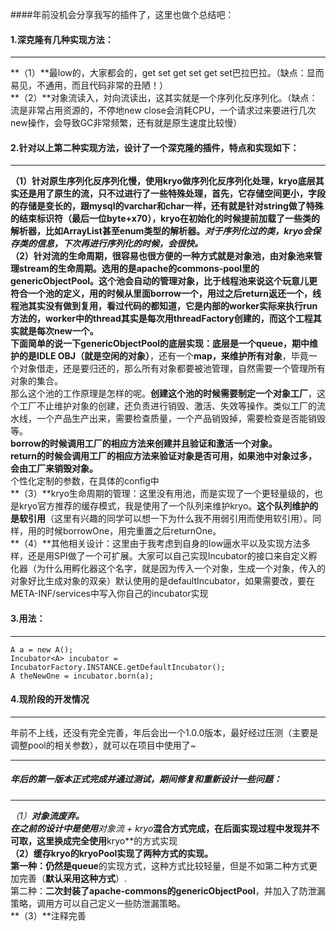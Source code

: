 ####年前没机会分享我写的插件了，这里也做个总结吧：<br/>
#### 1.深克隆有几种实现方法：<br/>
----
**（1）**最low的，大家都会的，get set get set get set巴拉巴拉。（缺点：显而易见，不通用，而且代码非常的丑陋！）<br/>
**（2）**对象流读入，対向流读出，这其实就是一个序列化反序列化。（缺点：流是非常占用资源的，不停地new  close会消耗CPU，一个请求过来要进行几次new操作，会导致GC非常频繁，还有就是原生速度比较慢）<br/>

#### 2.针对以上第二种实现方法，设计了一个深克隆的插件，特点和实现如下：
----
**（1）**针对原生序列化反序列化慢，使用kryo做序列化反序列化处理，kryo底层其实还是用了原生的流，只不过进行了一些特殊处理，首先，它存储空间更小，字段的存储是变长的，跟mysql的varchar和char一样，还有就是针对string做了特殊的结束标识符（最后一位byte+x70），kryo在初始化的时候提前加载了一些类的解析器，比如ArrayList甚至enum类型的解析器。***对于序列化过的类，kryo会保存类的信息，下次再进行序列化的时候，会很快。***<br/>
**（2）**针对流的生命周期，很容易也很方便的一种方式就是对象池，由对象池来管理stream的生命周期。**选用的是apache的commons-pool里的genericObjectPool**。这个池会自动的管理对象，比于线程池来说这个玩意儿更符合一个池的定义，用的时候从里面borrow一个，用过之后return返还一个，线程池其实没有做到复用，看过代码的都知道，它是内部的worker实际来执行run方法的，worker中的thread其实是每次用threadFactory创建的，而这个工程其实就是每次new一个。<br/>
下面简单的说一下genericObjectPool的底层实现：底层是一个**queue**，期中维护的是**IDLE OBJ（就是空闲的对象）**，还有一个**map，来维护所有对象**，毕竟一个对象借走，还是要归还的，那么所有对象都要被池管理，自然需要一个管理所有对象的集合。<br/>
那么这个池的工作原理是怎样的呢。**创建这个池的时候需要制定一个对象工厂**，这个工厂不止维护对象的创建，还负责进行销毁、激活、失效等操作。类似工厂的流水线，一个产品生产出来，需要检查质量，一个产品销毁掉，需要检查是否能销毁等。<br/>
**borrow的时候调用工厂的相应方法来创建并且验证和激活一个对象。**<br/>
**return的时候会调用工厂的相应方法来验证对象是否可用，如果池中对象过多，会由工厂来销毁对象。**<br/>
个性化定制的参数，在具体的config中<br/>
**（3）**kryo生命周期的管理：这里没有用池，而是实现了一个更轻量级的，也是kryo官方推荐的缓存模式，我是使用了一个队列来维护kryo。**这个队列维护的是软引用**（这里有兴趣的同学可以想一下为什么我不用弱引用而使用软引用）。同样，用的时候borrowOne，用完重置之后returnOne。<br/>
**（4）**其他相关设计：这里由于我考虑到自身的low逼水平以及实现方法多样，还是用SPI做了一个可扩展。大家可以自己实现Incubator的接口来自定义孵化器（为什么用孵化器这个名字，就是因为传入一个对象，生成一个对象，传入的对象好比生成对象的双亲）默认使用的是defaultIncubator，如果需要改，要在META-INF/services中写入你自己的incubator实现<br/>

#### 3.用法：
--------
```
A a = new A();
Incubator<A> incubator = IncubatorFactory.INSTANCE.getDefaultIncubator();
A theNewOne = incubator.born(a);
```

#### 4.现阶段的开发情况
----
年前不上线，还没有完全完善，年后会出一个1.0.0版本，最好经过压测（主要是调整pool的相关参数），就可以在项目中使用了~

----------

##### 年后的第一版本正式完成并通过测试，期间修复和重新设计一些问题：
----------
**（1）**对象流废弃。<br/>
在之前的设计中是使用***对象流 + kryo***混合方式完成，在后面实现过程中发现并不可取，这里换成完全使用**kryo**的方式实现<br/>
**（2）**缓存kryo的kryoPool实现了两种方式的实现。<br/>
第一种：仍然是**queue**的实现方式，这种方式比较轻量，但是不如第二种方式更加完善（**默认采用这种方式**）.<br/>
第二种：**二次封装了apache-commons的genericObjectPool**，并加入了防泄漏策略，调用方可以自己定义一些防泄漏策略。<br/>
**（3）**注释完善<br/>
